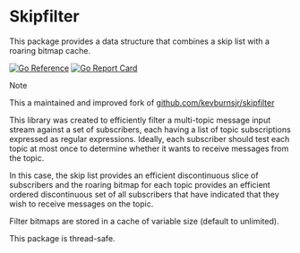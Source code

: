 # Skipfilter

This package provides a data structure that combines a skip list with a roaring bitmap cache.

[![Go Reference](https://pkg.go.dev/badge/github.com/dunglas/skipfilter.svg)](https://pkg.go.dev/github.com/dunglas/skipfilter)
[![Go Report Card](https://goreportcard.com/badge/github.com/dunglas/skipfilter)](https://goreportcard.com/report/github.com/dunglas/skipfilter)

> [!NOTE]
>
> This a maintained and improved fork of [github.com/kevburnsjr/skipfilter](https://github.com/kevburnsjr/skipfilter)

This library was created to efficiently filter a multi-topic message input stream against a set of subscribers,
each having a list of topic subscriptions expressed as regular expressions. Ideally, each subscriber should test
each topic at most once to determine whether it wants to receive messages from the topic.

In this case, the skip list provides an efficient discontinuous slice of subscribers and the roaring bitmap for each
topic provides an efficient ordered discontinuous set of all subscribers that have indicated that they wish to
receive messages on the topic.

Filter bitmaps are stored in a cache of variable size (default to unlimited).

This package is thread-safe.
